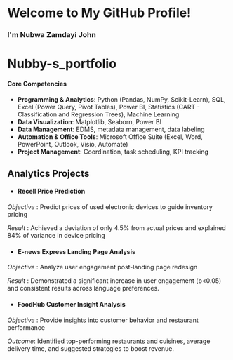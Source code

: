 # Welcome to My GitHub Profile!
### I'm Nubwa Zamdayi John

# Nubby-s_portfolio

#### Core Competencies
- **Programming & Analytics**: Python (Pandas, NumPy, Scikit-Learn), SQL, Excel (Power Query, Pivot Tables), Power BI, Statistics (CART - Classification and Regression Trees), Machine Learning
- **Data Visualization**: Matplotlib, Seaborn, Power BI
- **Data Management**: EDMS, metadata management, data labeling
- **Automation & Office Tools**: Microsoft Office Suite (Excel, Word, PowerPoint, Outlook, Visio, Automate)
- **Project Management**: Coordination, task scheduling, KPI tracking

## Analytics Projects

- #### Recell Price Prediction
*Objective* : Predict prices of used electronic devices to guide inventory pricing

*Result* : Achieved a deviation of only 4.5% from actual prices and explained 84% of variance in device pricing

- #### E-news Express Landing Page Analysis
*Objective* : Analyze user engagement post-landing page redesign

*Result* : Demonstrated a significant increase in user engagement (p<0.05) and consistent results across language preferences.

- #### FoodHub Customer Insight Analysis
*Objective* : Provide insights into customer behavior and restaurant performance

*Outcome*: Identified top-performing restaurants and cuisines, average delivery time, and suggested strategies to boost revenue.



